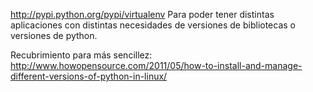 http://pypi.python.org/pypi/virtualenv
Para poder tener distintas aplicaciones con distintas necesidades de versiones de bibliotecas o versiones de python.

Recubrimiento para más sencillez:
http://www.howopensource.com/2011/05/how-to-install-and-manage-different-versions-of-python-in-linux/
